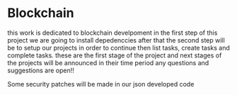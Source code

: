 # Blockchain
this work is dedicated to blockchain develpoment
in the first step of this project we are going to install depedenccies
after that the second step will be to setup our projects in order to continue
then list tasks, create tasks and complete tasks.
these are the first stage of the project and next stages of the projects will be 
announced in their time period
any questions and suggestions are open!!


Some security patches will be made in our json developed code 
